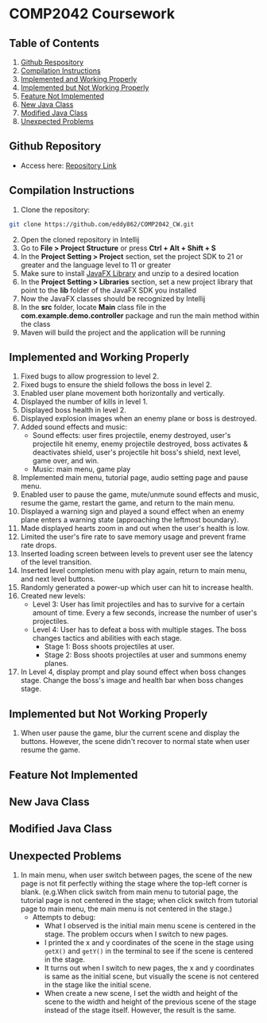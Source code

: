 # COMP2042 Coursework

## Table of Contents
1. [Github Respository](#github-repository)
2. [Compilation Instructions](#compilation-instructions)
3. [Implemented and Working Properly](#implemented-and-working-properly)
4. [Implemented but Not Working Properly](#implemented-but-not-working-properly)
5. [Feature Not Implemented](#feature-not-implemented)
6. [New Java Class](#new-java-class)
7. [Modified Java Class](#modified-java-class)
8. [Unexpected Problems](#unexpected-problems)

## Github Repository
- Access here: [Repository Link](https://github.com/eddy862/COMP2042_CW)

## Compilation Instructions
1. Clone the repository:
  ```bash
  git clone https://github.com/eddy862/COMP2042_CW.git
  ```
2. Open the cloned repository in Intellij
3. Go to **File > Project Structure** or press **Ctrl + Alt + Shift + S**
4. In the **Project Setting > Project** section, set the project SDK to 21 or greater and the language level to 11 or greater
5. Make sure to install [JavaFX Library](https://gluonhq.com/products/javafx/) and unzip to a desired location
6. In the **Project Setting > Libraries** section, set a new project library that point to the **lib** folder of the JavaFX SDK you installed
7. Now the JavaFX classes should be recognized by Intellij
7. In the **src** folder, locate **Main** class file in the **com.example.demo.controller** package and run the main method within the class
8. Maven will build the project and the application will be running

## Implemented and Working Properly
1. Fixed bugs to allow progression to level 2.
2. Fixed bugs to ensure the shield follows the boss in level 2.
3. Enabled user plane movement both horizontally and vertically.
4. Displayed the number of kills in level 1.
5. Displayed boss health in level 2.
6. Displayed explosion images when an enemy plane or boss is destroyed.
7. Added sound effects and music:
   - Sound effects: user fires projectile, enemy destroyed, user's projectile hit enemy, enemy projectile destroyed, boss activates & deactivates shield, user's projectile hit boss's shield, next level, game over, and win.
   - Music: main menu, game play
8. Implemented main menu, tutorial page, audio setting page and pause menu.
9. Enabled user to pause the game, mute/unmute sound effects and music, resume the game, restart the game, and return to the main menu.
10. Displayed a warning sign and played a sound effect when an enemy plane enters a warning state (approaching the leftmost boundary).
11. Made displayed hearts zoom in and out when the user's health is low.
12. Limited the user's fire rate to save memory usage and prevent frame rate drops.
13. Inserted loading screen between levels to prevent user see the latency of the level transition.
14. Inserted level completion menu with play again, return to main menu, and next level buttons.
15. Randomly generated a power-up which user can hit to increase health.
16. Created new levels:
    - Level 3: User has limit projectiles and has to survive for a certain amount of time. Every a few seconds, increase the number of user's projectiles.
    - Level 4: User has to defeat a boss with multiple stages. The boss changes tactics and abilities with each stage.
        - Stage 1: Boss shoots projectiles at user.
        - Stage 2: Boss shoots projectiles at user and summons enemy planes.
17. In Level 4, display prompt and play sound effect when boss changes stage. Change the boss's image and health bar when boss changes stage.

## Implemented but Not Working Properly
1. When user pause the game, blur the current scene and display the buttons. However, the scene didn't recover to normal state when user resume the game.

## Feature Not Implemented

## New Java Class

## Modified Java Class

## Unexpected Problems
1. In main menu, when user switch between pages, the scene of the new page is not fit perfectly withing the stage where the top-left corner is blank. (e.g.When click switch from main menu to tutorial page, the tutorial page is not centered in the stage; when click switch from tutorial page to main menu, the main menu is not centered in the stage.)
   - Attempts to debug:
      - What I observed is the initial main menu scene is centered in the stage. The problem occurs when I switch to new pages.
      - I printed the x and y coordinates of the scene in the stage using ```getX()``` and ```getY()``` in the terminal to see if the scene is centered in the stage. 
      - It turns out when I switch to new pages, the x and y coordinates is same as the initial scene, but visually the scene is not centered in the stage like the initial scene.
      - When create a new scene, I set the width and height of the scene to the width and height of the previous scene of the stage instead of the stage itself. However, the result is the same.